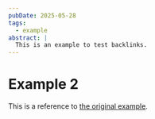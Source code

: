```yaml
---
pubDate: 2025-05-28
tags:
  - example
abstract: |
  This is an example to test backlinks.
---
```


# Example 2

This is a reference to [the original example](/post/example.html).

